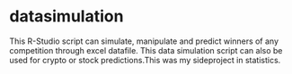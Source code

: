 # datasimulation
This R-Studio script can simulate, manipulate and predict winners of any  competition through excel datafile. This data simulation script can also be used for crypto or stock predictions.This was my sideproject in statistics.
